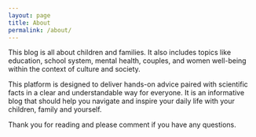 ```yaml
---
layout: page
title: About
permalink: /about/
---
```


This blog is all about children and families. It also includes topics like education, school system, mental health, couples, and women well-being within the context of culture and society.

This platform is designed to deliver hands-on advice paired with scientific facts in a clear and understandable way for everyone. It is an informative blog that should help you navigate and inspire your daily life with your children, family and yourself.

Thank you for reading and please comment if you have any questions.
